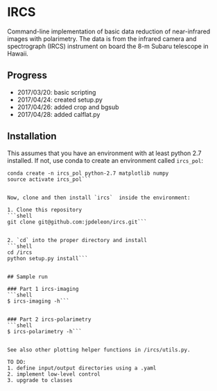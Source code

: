 # IRCS
Command-line implementation of basic data reduction of near-infrared images with polarimetry.
The data is from the infrared camera and spectrograph (IRCS) instrument on board the 8-m Subaru telescope in Hawaii.

## Progress
* 2017/03/20: basic scripting
* 2017/04/24: created setup.py
* 2017/04/26: added crop and bgsub
* 2017/04/28: added calflat.py

## Installation
This assumes that you have an environment with at least python 2.7 installed.
If not, use conda to create an environment called `ircs_pol`:
```shell
conda create -n ircs_pol python-2.7 matplotlib numpy
source activate ircs_pol```


Now, clone and then install `ircs`  inside the environment:

1. Clone this repository
```shell
git clone git@github.com:jpdeleon/ircs.git```


2. `cd` into the proper directory and install
```shell
cd /ircs
python setup.py install```


## Sample run

### Part 1 ircs-imaging
```shell
$ ircs-imaging -h```


### Part 2 ircs-polarimetry
```shell
$ ircs-polarimetry -h```


See also other plotting helper functions in /ircs/utils.py.

TO DO: 
1. define input/output directories using a .yaml
2. implement low-level control
3. upgrade to classes
